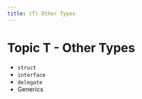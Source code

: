 ```yaml
---
title: (T) Other Types
---
```

# Topic T - Other Types

- `struct`
- `interface`
- `delegate`
- Generics
